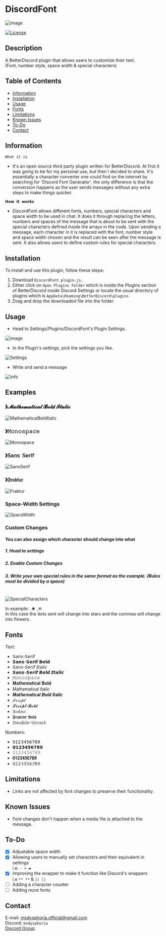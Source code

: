 # DiscordFont
![image](https://github.com/user-attachments/assets/043513e1-231f-4920-b648-55f6a037ecef)

[![License](https://img.shields.io/badge/license-Ms._Dysphoria-blue.svg)](LICENSE)

## Description

A BetterDiscord plugin that allows users to customize their text.<br />
(Font, number style, space width & special characters)

## Table of Contents
- [Information](#information)
- [Installation](#installation)
- [Usage](#usage)
- [Fonts](#fonts)
- [Limitations](#limitations)
- [Known Issues](#knownissues)
- [To-Do](#to-do)
- [Contact](#contact)

## Information
`What it is` <br />
- It's an open source third party plugin written for BetterDiscord. At first it was going to be for my personal use, but then I decided to share. It's essentially a character converter one could find on the internet by searching for 'Discord Font Generator', the only difference is that the conversion happens as the user sends messages without any extra steps to make things quicker.
 
`𝗛𝗼𝘄 𝗶𝘁 𝘄𝗼𝗿𝗸𝘀` <br />
- DiscordFont allows different fonts, numbers, special characters and space width to be used in chat. It does it through replacing the letters, numbers and spaces of the message that is about to be sent with the special characters defined inside the arrays in the code. Upon sending a message, each character in it is replaced with the font, number style and space width chosen and the result can be seen after the message is sent. It also allows users to define custom rules for special characters.
   
## Installation

To install and use this plugin, follow these steps:

1. Download `DiscordFont.plugin.js`.
2. Either click on `Open Plugins Folder` which is inside the Plugins section of BetterDiscord inside Discord Settings or locate the usual directory of plugins which is `AppData\Roaming\BetterDiscord\plugins`
3. Drag and drop the downloaded file into the folder.

## Usage
- Head to Settings/Plugins/DiscordFont's Plugin Settings.
  
![image](https://github.com/MsDysphoria/DiscordFont/assets/93496667/d7e4df74-85df-4ceb-bf7f-818117d39233)

- In the Plugin's settings, pick the settings you like.

![Settings](https://github.com/MsDysphoria/DiscordFont/assets/93496667/33cee5a9-1028-4e1f-81b8-fd41e239bf32)

- Write and send a message

![Info](https://github.com/MsDysphoria/DiscordFont/assets/93496667/04119b2b-2690-48ff-82b6-c6fa619583fa)

## Examples
### 》𝓜𝓪𝓽𝓱𝓮𝓶𝓪𝓽𝓲𝓬𝓪𝓵 𝓑𝓸𝓵𝓭 𝓘𝓽𝓪𝓵𝓲𝓬<br />
![MathematicalBoldItalic](https://github.com/MsDysphoria/DiscordFont/assets/93496667/580581ca-c00a-4dd2-a30e-17b6668b5de4)

### 》𝙼𝚘𝚗𝚘𝚜𝚙𝚊𝚌𝚎<br />
![Monospace](https://github.com/MsDysphoria/DiscordFont/assets/93496667/b1a3789b-661c-45ff-bed0-aec2d5a2d4af)

### 》𝖲𝖺𝗇𝗌 𝖲𝖾𝗋𝗂𝖿<br />
![SansSerif](https://github.com/MsDysphoria/DiscordFont/assets/93496667/a1dc937d-5176-4ea5-a015-769127f749c1)

### 》𝔉𝔯𝔞𝔨𝔱𝔲𝔯<br />
![Fraktur](https://github.com/MsDysphoria/DiscordFont/assets/93496667/54faa752-dc7e-4cdb-9a02-9d11cb9d447f)

### Space-Width Settings<br />
![SpaceWidth](https://github.com/MsDysphoria/DiscordFont/assets/93496667/6839c3cb-2223-49e0-8de8-76de8661d4cd)

### Custom Changes
#### You can also assign which character should change into what<br />
##### 1. Head to settings
##### 2. Enable Custom Changes
##### 3. Write your own special rules in the same format as the example. (Rules must be divided by a space)<br /><br />

![SpecialCharacters](https://github.com/MsDysphoria/DiscordFont/assets/93496667/80f3fd0a-4664-492a-bad7-27f702c8a874)

In example: .★ ,❈<br />
In this case the dots sent will change into stars and the commas will change into flowers.<br />

## Fonts
Text:
- 𝖲𝖺𝗇𝗌-𝖲𝖾𝗋𝗂𝖿
- 𝗦𝗮𝗻𝘀-𝗦𝗲𝗿𝗶𝗳 𝗕𝗼𝗹𝗱
- 𝘚𝘢𝘯𝘴-𝘚𝘦𝘳𝘪𝘧 𝘐𝘵𝘢𝘭𝘪𝘤
- 𝙎𝙖𝙣𝙨-𝙎𝙚𝙧𝙞𝙛 𝘽𝙤𝙡𝙙 𝙄𝙩𝙖𝙡𝙞𝙘
- 𝙼𝚘𝚗𝚘𝚜𝚙𝚊𝚌𝚎
- 𝐌𝐚𝐭𝐡𝐞𝐦𝐚𝐭𝐢𝐜𝐚𝐥 𝐁𝐨𝐥𝐝
- 𝑀𝑎𝑡ℎ𝑒𝑚𝑎𝑡𝑖𝑐𝑎𝑙 𝐼𝑡𝑎𝑙𝑖𝑐
- 𝑴𝒂𝒕𝒉𝒆𝒎𝒂𝒕𝒊𝒄𝒂𝒍 𝑩𝒐𝒍𝒅 𝑰𝒕𝒂𝒍𝒊𝒄
- 𝒮𝒸𝓇𝒾𝓅𝓉
- 𝓢𝓬𝓻𝓲𝓹𝓽 𝓑𝓸𝓵𝓭
- 𝔉𝔯𝔞𝔨𝔱𝔲𝔯
- 𝕱𝖗𝖆𝖐𝖙𝖚𝖗 𝕭𝖔𝖑𝖉
- 𝔻𝕠𝕦𝕓𝕝𝕖-𝕊𝕥𝕣𝕦𝕔𝕜

Numbers:
- 𝟢𝟣𝟤𝟥𝟦𝟧𝟨𝟩𝟪𝟫
- 𝟬𝟭𝟮𝟯𝟰𝟱𝟲𝟳𝟴𝟵
- 𝟶𝟷𝟸𝟹𝟺𝟻𝟼𝟽𝟾𝟿
- 𝟎𝟏𝟐𝟑𝟒𝟓𝟔𝟕𝟖𝟗
- 𝟘𝟙𝟚𝟛𝟜𝟝𝟞𝟟𝟠𝟡
  
## Limitations
- Links are not affected by font changes to preserve their functionality.
  
## Known Issues
- Font changes don't happen when a media file is attached to the message.

## To-Do
- [x] Adjustable space width
- [x] Allowing users to manually set characters and their equivalent in settings<br />i.e. `- > ▬`
- [x] Improving the wrapper to make it function like Discord's wrappers<br />
i.e `** **` & `|| ||`
- [ ] Adding a character counter
- [ ] Adding more fonts
## Contact
E-mail: msdysphoria.official@gmail.com<br />
Discord: `msdysphoria`<br />
[Discord Group](https://discord.gg/tG6krSHZbG)
